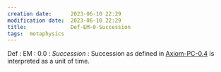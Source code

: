 ```yaml
---
creation date:		2023-06-10 22:29
modification date:	2023-06-10 22:29
title: 				Def-EM-0-Succession
tags:  metaphysics
---
```

Def : EM : 0.0 : $Succession$ : Succession as defined in [Axiom-PC-0.4](Axiom-PC-0.4.md) is interpreted as a unit of time.